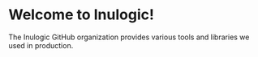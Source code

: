 # Welcome to Inulogic!

The Inulogic GitHub organization provides various tools and libraries we used in production.
